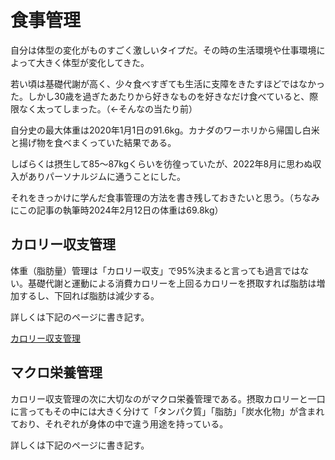 # 食事管理
自分は体型の変化がものすごく激しいタイプだ。その時の生活環境や仕事環境によって大きく体型が変化してきた。

若い頃は基礎代謝が高く、少々食べすぎても生活に支障をきたすほどではなかった。しかし30歳を過ぎたあたりから好きなものを好きなだけ食べていると、際限なく太ってしまった。（←そんなの当たり前）

自分史の最大体重は2020年1月1日の91.6kg。カナダのワーホリから帰国し白米と揚げ物を食べまくっていた結果である。

しばらくは摂生して85〜87kgくらいを彷徨っていたが、2022年8月に思わぬ収入がありパーソナルジムに通うことにした。

それをきっかけに学んだ食事管理の方法を書き残しておきたいと思う。（ちなみにこの記事の執筆時2024年2月12日の体重は69.8kg）

## カロリー収支管理
体重（脂肪量）管理は「カロリー収支」で95%決まると言っても過言ではない。基礎代謝と運動による消費カロリーを上回るカロリーを摂取すれば脂肪は増加するし、下回れば脂肪は減少する。

詳しくは下記のページに書き記す。

[カロリー収支管理](./CalorieBalanceManagement)

## マクロ栄養管理
カロリー収支管理の次に大切なのがマクロ栄養管理である。摂取カロリーと一口に言ってもその中には大きく分けて「タンパク質」「脂肪」「炭水化物」が含まれており、それぞれが身体の中で違う用途を持っている。

詳しくは下記のページに書き記す。

